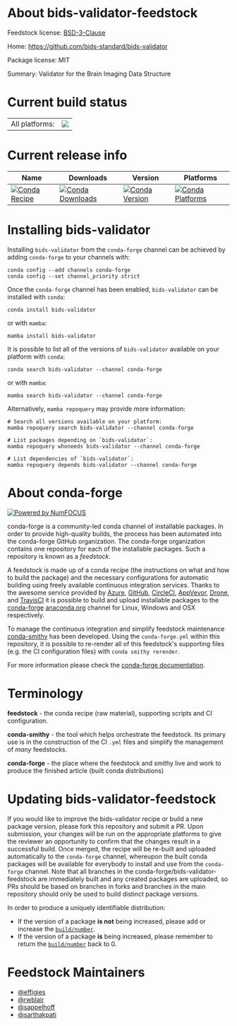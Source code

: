 About bids-validator-feedstock
==============================

Feedstock license: [BSD-3-Clause](https://github.com/conda-forge/bids-validator-feedstock/blob/main/LICENSE.txt)

Home: https://github.com/bids-standard/bids-validator

Package license: MIT

Summary: Validator for the Brain Imaging Data Structure

Current build status
====================


<table><tr><td>All platforms:</td>
    <td>
      <a href="https://dev.azure.com/conda-forge/feedstock-builds/_build/latest?definitionId=18245&branchName=main">
        <img src="https://dev.azure.com/conda-forge/feedstock-builds/_apis/build/status/bids-validator-feedstock?branchName=main">
      </a>
    </td>
  </tr>
</table>

Current release info
====================

| Name | Downloads | Version | Platforms |
| --- | --- | --- | --- |
| [![Conda Recipe](https://img.shields.io/badge/recipe-bids--validator-green.svg)](https://anaconda.org/conda-forge/bids-validator) | [![Conda Downloads](https://img.shields.io/conda/dn/conda-forge/bids-validator.svg)](https://anaconda.org/conda-forge/bids-validator) | [![Conda Version](https://img.shields.io/conda/vn/conda-forge/bids-validator.svg)](https://anaconda.org/conda-forge/bids-validator) | [![Conda Platforms](https://img.shields.io/conda/pn/conda-forge/bids-validator.svg)](https://anaconda.org/conda-forge/bids-validator) |

Installing bids-validator
=========================

Installing `bids-validator` from the `conda-forge` channel can be achieved by adding `conda-forge` to your channels with:

```
conda config --add channels conda-forge
conda config --set channel_priority strict
```

Once the `conda-forge` channel has been enabled, `bids-validator` can be installed with `conda`:

```
conda install bids-validator
```

or with `mamba`:

```
mamba install bids-validator
```

It is possible to list all of the versions of `bids-validator` available on your platform with `conda`:

```
conda search bids-validator --channel conda-forge
```

or with `mamba`:

```
mamba search bids-validator --channel conda-forge
```

Alternatively, `mamba repoquery` may provide more information:

```
# Search all versions available on your platform:
mamba repoquery search bids-validator --channel conda-forge

# List packages depending on `bids-validator`:
mamba repoquery whoneeds bids-validator --channel conda-forge

# List dependencies of `bids-validator`:
mamba repoquery depends bids-validator --channel conda-forge
```


About conda-forge
=================

[![Powered by
NumFOCUS](https://img.shields.io/badge/powered%20by-NumFOCUS-orange.svg?style=flat&colorA=E1523D&colorB=007D8A)](https://numfocus.org)

conda-forge is a community-led conda channel of installable packages.
In order to provide high-quality builds, the process has been automated into the
conda-forge GitHub organization. The conda-forge organization contains one repository
for each of the installable packages. Such a repository is known as a *feedstock*.

A feedstock is made up of a conda recipe (the instructions on what and how to build
the package) and the necessary configurations for automatic building using freely
available continuous integration services. Thanks to the awesome service provided by
[Azure](https://azure.microsoft.com/en-us/services/devops/), [GitHub](https://github.com/),
[CircleCI](https://circleci.com/), [AppVeyor](https://www.appveyor.com/),
[Drone](https://cloud.drone.io/welcome), and [TravisCI](https://travis-ci.com/)
it is possible to build and upload installable packages to the
[conda-forge](https://anaconda.org/conda-forge) [anaconda.org](https://anaconda.org/)
channel for Linux, Windows and OSX respectively.

To manage the continuous integration and simplify feedstock maintenance
[conda-smithy](https://github.com/conda-forge/conda-smithy) has been developed.
Using the ``conda-forge.yml`` within this repository, it is possible to re-render all of
this feedstock's supporting files (e.g. the CI configuration files) with ``conda smithy rerender``.

For more information please check the [conda-forge documentation](https://conda-forge.org/docs/).

Terminology
===========

**feedstock** - the conda recipe (raw material), supporting scripts and CI configuration.

**conda-smithy** - the tool which helps orchestrate the feedstock.
                   Its primary use is in the construction of the CI ``.yml`` files
                   and simplify the management of *many* feedstocks.

**conda-forge** - the place where the feedstock and smithy live and work to
                  produce the finished article (built conda distributions)


Updating bids-validator-feedstock
=================================

If you would like to improve the bids-validator recipe or build a new
package version, please fork this repository and submit a PR. Upon submission,
your changes will be run on the appropriate platforms to give the reviewer an
opportunity to confirm that the changes result in a successful build. Once
merged, the recipe will be re-built and uploaded automatically to the
`conda-forge` channel, whereupon the built conda packages will be available for
everybody to install and use from the `conda-forge` channel.
Note that all branches in the conda-forge/bids-validator-feedstock are
immediately built and any created packages are uploaded, so PRs should be based
on branches in forks and branches in the main repository should only be used to
build distinct package versions.

In order to produce a uniquely identifiable distribution:
 * If the version of a package **is not** being increased, please add or increase
   the [``build/number``](https://docs.conda.io/projects/conda-build/en/latest/resources/define-metadata.html#build-number-and-string).
 * If the version of a package **is** being increased, please remember to return
   the [``build/number``](https://docs.conda.io/projects/conda-build/en/latest/resources/define-metadata.html#build-number-and-string)
   back to 0.

Feedstock Maintainers
=====================

* [@effigies](https://github.com/effigies/)
* [@rwblair](https://github.com/rwblair/)
* [@sappelhoff](https://github.com/sappelhoff/)
* [@sarthakpati](https://github.com/sarthakpati/)

